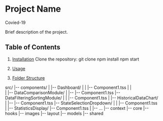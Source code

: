 # Project Name

Covied-19

Brief description of the project.

## Table of Contents

1. [Installation](#installation)
    Clone the repository:
     git clone <repository-url>
    npm install 
    npm start

2. [Usage](#usage)


3. [Folder Structure](#folder-structure)

src/
|-- components/
|   |-- Dashboard/
|   |   |-- Component1.tss
|   |  
|   |-- DataComparisonModule/
|   |--  |-- Component1.tss
    |-- DataFilteringSortingModule/
|   |    |-- Component1.tss
|   |-- HistoricalDataChart/
|   |--  |-- Component1.tss
     |-- StateSelectionDropdown/
|   |    |-- Component1.tss
|   |-- StatisticsDisplay/
         |-- Component1.tss
|   |-- ...
|-- context
|-- core
|-- hooks
|-- images
|-- layout
|-- models
|-- shared

